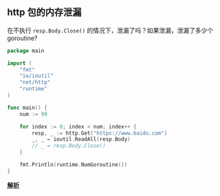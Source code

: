 ## http 包的内存泄漏

在不执行 `resp.Body.Close()` 的情况下，泄漏了吗？如果泄漏，泄漏了多少个 goroutine?

```go
package main

import (
	"fmt"
	"io/ioutil"
	"net/http"
	"runtime"
)

func main() {
	num := 99

	for index := 0; index < num; index++ {
		resp, _ := http.Get("https://www.baidu.com")
		_, _ = ioutil.ReadAll(resp.Body)
		// _ = resp.Body.Close()
	}

	fmt.Println(runtime.NumGoroutine())
}
```

[**解析**](../answers/q021.md)
